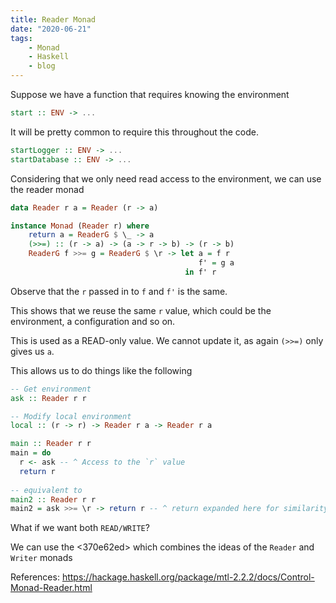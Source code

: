 ```yaml
---
title: Reader Monad
date: "2020-06-21"
tags:
    - Monad
    - Haskell
    - blog
---
```


Suppose we have a function that requires knowing the environment

```hs
start :: ENV -> ...
```

It will be pretty common to require this throughout the code.

```hs
startLogger :: ENV -> ...
startDatabase :: ENV -> ...
```

Considering that we only need read access to the environment, we can use the reader monad

```hs
data Reader r a = Reader (r -> a)

instance Monad (Reader r) where
    return a = ReaderG $ \_ -> a
    (>>=) :: (r -> a) -> (a -> r -> b) -> (r -> b)
    ReaderG f >>= g = ReaderG $ \r -> let a = f r
                                          f' = g a
                                       in f' r
```

Observe that the `r` passed in to `f` and `f'` is the same.

This shows that we reuse the same `r` value, which could be the environment, a configuration and so on.

This is used as a READ-only value. We cannot update it, as again `(>>=)` only gives us `a`.

This allows us to do things like the following
```hs
-- Get environment
ask :: Reader r r

-- Modify local environment
local :: (r -> r) -> Reader r a -> Reader r a

main :: Reader r r
main = do
  r <- ask -- ^ Access to the `r` value
  return r
  
-- equivalent to 
main2 :: Reader r r
main2 = ask >>= \r -> return r -- ^ return expanded here for similarity with main
```

What if we want both `READ/WRITE`?

We can use the <370e62ed> which combines the ideas of the `Reader` and `Writer` monads

References:
https://hackage.haskell.org/package/mtl-2.2.2/docs/Control-Monad-Reader.html
